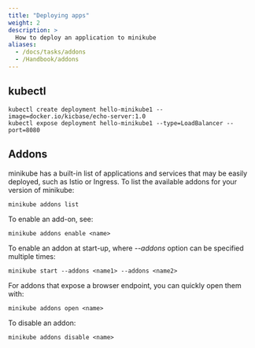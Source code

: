 ```yaml
---
title: "Deploying apps"
weight: 2
description: >
  How to deploy an application to minikube
aliases:
  - /docs/tasks/addons
  - /Handbook/addons
---
```


## kubectl

```shell
kubectl create deployment hello-minikube1 --image=docker.io/kicbase/echo-server:1.0
kubectl expose deployment hello-minikube1 --type=LoadBalancer --port=8080
```

## Addons

minikube has a built-in list of applications and services that may be easily deployed, such as Istio or Ingress. To list the available addons for your version of minikube:

```shell
minikube addons list
```

To enable an add-on, see:
```shell
minikube addons enable <name>
```

To enable an addon at start-up, where *--addons* option can be specified multiple times:

```shell
minikube start --addons <name1> --addons <name2>
```

For addons that expose a browser endpoint, you can quickly open them with:

```shell
minikube addons open <name>
```

To disable an addon:

```shell
minikube addons disable <name>
```

